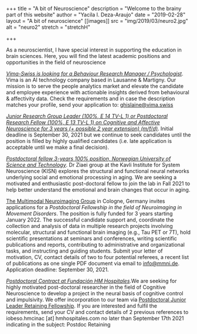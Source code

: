 +++
title = "A bit of Neuroscience"
description = "Welcome to the brainy part of this website"
author = "Yacila I. Deza-Araujo"
date = "2019-02-28"
layout = "A bit of neuroscience"
[[images]]
  src = "img/2019/03/neuro2.jpg"
  alt = "neuro2"
  stretch = "stretchH"

+++

As a neuroscientist, I have special interest in supporting the education in brain sciences.
Here, you will find the latest academic positions and opportunities in the field of neuroscience

[*Vima-Swiss is looking for a Behaviour Research Manager / Psychologist*](https://vima-swiss.com/careers/). Vima is an AI technology company based in Lausanne & Martigny. Our mission is to serve the people analytics market and elevate the candidate and employee experience with actionable insights derived from behavioural & affectivity data. Check the requirements and in case the description matches your profile, send your application to: ghislaine@vima.swiss

[*Junior Research Group Leader (100%, E 14 TV-L 1) or Postdoctoral Research Fellow (100%, E 13 TV-L 1) on Cognitive and Affective Neuroscience for 3 years (+ possible 2 year extension) (m/f/d)*](https://uni-tuebingen.de/universitaet/stellenangebote/newsfullview-stellenangebote/article/junior-research-group-leader-100-e-14-tv-l-or-postdoctoral-research-fellow-100-e-13-tv-l-on-cognitive-and-affective-neuroscience-m-f-d/). Initial deadline is September 30, 2021 but we continue to seek candidates until the position is filled by highly qualified candidates (i.e. late application is acceptable until we make a final decision). 

[*Postdoctoral fellow 3-years 100% position, Norwegian University of Science and Technology*](https://www.jobbnorge.no/en/available-jobs/job/211111/postdoctoral-fellow-3-years-100-position-in-ziaei-group). Dr Ziaei group at the Kavli Institute for System Neuroscience (KISN) explores the structural and functional neural networks underlying social and emotional processing in aging. We are seeking a motivated and enthusiastic post-doctoral fellow to join the lab in Fall 2021 to help better understand the emotional and brain changes that occur in aging.

[The Multimodal Neuroimaging Group](https://mmni.de/research/) in Cologne, Germany invites applications for a *Postdoctoral Fellowship in the field of Neuroimaging in Movement Disorders*. 
The position is fully funded for 3 years starting January 2022. The successful candidate support and, coordinate the collection and analysis of data in multiple research projects involving molecular, structural and functional brain imaging (e.g., Tau PET or 7T), hold scientific presentations at seminars and conferences, writing scientific publications and reports, contributing to administrative and organizational tasks, and instructing and guiding students. Submit your letter of motivation, CV, contact details of two to four potential referees, a recent list of publications as one single PDF document via email to info@mmni.de. Application deadline: September 30, 2021.

[*Postdoctoral Contract at Fundación HM Hospitales*](https://www.controlandhabit.com/positions).We are seeking for highly motivated post-doctoral researcher in the field of Cognitive Neuroscience to develop a project in the neural basis of cognitive control and impulsivity. We offer incorporation to our team via [Postdoctoral Junior Leader Retaining Fellowship](https://fundacionlacaixa.org/en/postdoctoral-fellowships-junior-leader-retaining). If you are interested and fulfil the requirements, send your CV and contact details of 2 previous references to iobeso.hmcinac [at] hmhospitales.com no later than September 17th 2021 indicating in the subject: Postdoc Retaining









